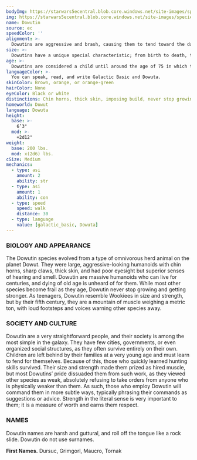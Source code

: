 ```yaml
---
bodyImg: https://starwars5ecentral.blob.core.windows.net/site-images/species/species_dowutin.png
img: https://starwars5ecentral.blob.core.windows.net/site-images/species/species_dowutin.png
name: Dowutin
source: ec
speedColor: ''
alignment: >-
  Dowutins are aggressive and brash, causing them to tend toward the dark side, though there are exceptions.
size: >-
  Dowutins have a unique special characteristic; from birth to death, they never stop growing. Even as an adolescent, dowutins tend to tower over other species, reaching heights over 8 feet and weighing 400 pounds. Regardless of your position in that range, your size is Medium.
age: >-
  Dowutins are considered a child until around the age of 75 in which they are a full fledged adult. Dowutins can live upwards of 900 years with even more ancient ones exceeding that.
languageColor: >-
  You can speak, read, and write Galactic Basic and Dowuta. 
skinColor: Brown, orange, or orange-green
hairColor: None
eyeColor: Black or white
distinctions: Chin horns, thick skin, imposing build, never stop growing
homeworld: Dowut
language: Dowuta
height:
  base: >-
    6’3"
  mod: >-
    +2d12"
weight:
  base: 200 lbs.
  mod: x(2d6) lbs.
cSize: Medium
mechanics:
  - type: asi
    amount: 2
    ability: str
  - type: asi
    amount: 1
    ability: con
  - type: speed
    speed: walk
    distance: 30
  - type: language
    value: [galactic_basic, Dowuta]
---
```

### BIOLOGY AND APPEARANCE
The Dowutin species evolved from a type of omnivorous herd animal on the planet Dowut. They were large, aggressive-looking humanoids with chin horns, sharp claws, thick skin, and had poor eyesight but superior senses of hearing and smell. Dowutin are massive humanoids who can live for centuries, and dying of old age is unheard of for them. While most other species become frail as they age, Dowutin never stop growing and getting stronger. As teenagers, Dowutin resemble Wookiees in size and strength, but by their fifth century, they are a mountain of muscle weighing a metric ton, with loud footsteps and voices warning other species away.

### SOCIETY AND CULTURE
Dowutin are a very straightforward people, and their society is among the most simple in the galaxy. They have few cities, governments, or even organized social structures, as they often survive entirely on their own. Children are left behind by their families at a very young age and must learn to fend for themselves. Because of this, those who quickly learned hunting skills survived. Their size and strength made them prized as hired muscle, but most Dowutins’ pride dissuaded them from such work, as they viewed other species as weak, absolutely refusing to take orders from anyone who is physically weaker than them. As such, those who employ Dowutin will command them in more subtle ways, typically phrasing their commands as suggestions or advice. Strength in the literal sense is very important to them; it is a measure of worth and earns them respect.

### NAMES
Dowutin names are harsh and guttural, and roll off the tongue like a rock slide. Dowutin do not use surnames.

__First Names.__ Dursuc, Grimgorl, Maucro, Tornak



    